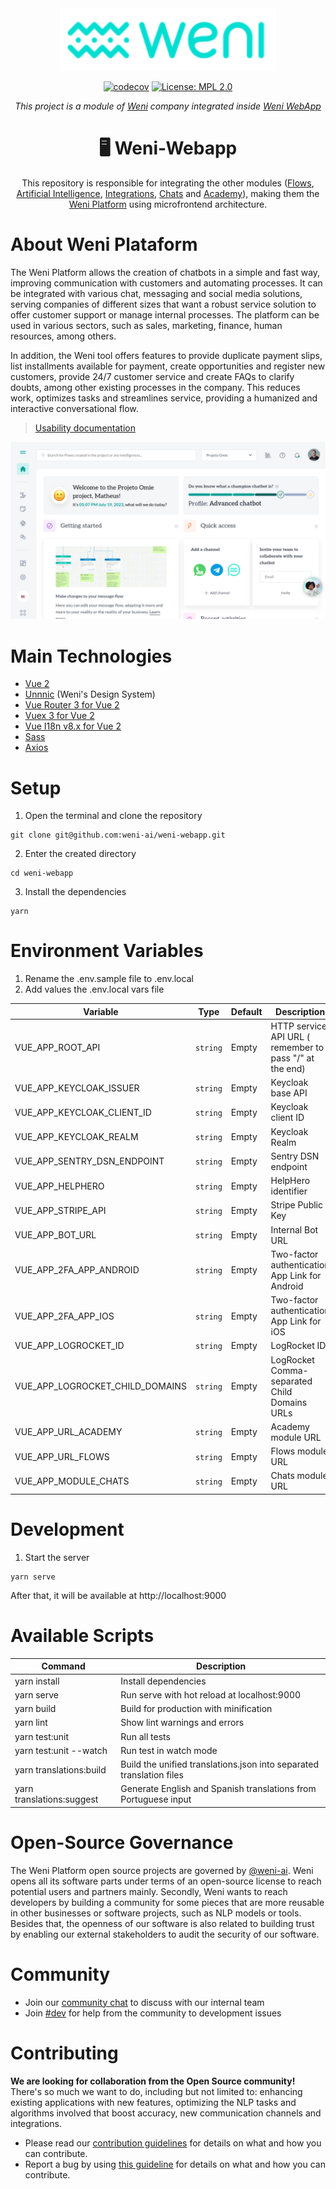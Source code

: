 <div align="center">

<img src="https://github.com/Ilhasoft/weni-webapp/raw/main/src/assets/LogoWeniAnimada.svg" height="100" />

[![codecov](https://codecov.io/gh/weni-ai/weni-integrations-webapp/branch/main/graph/badge.svg?token=TZHJ6L2U7R)](https://codecov.io/gh/weni-ai/weni-integrations-webapp) [![License: MPL 2.0](https://img.shields.io/badge/License-MPL_2.0-brightgreen.svg)](https://opensource.org/licenses/MPL-2.0)

*This project is a module of [Weni](https://github.com/weni-ai) company integrated inside [Weni WebApp](https://github.com/weni-ai/weni-webapp)*

# :desktop_computer: Weni-Webapp

This repository is responsible for integrating the other modules ([Flows](https://github.com/weni-ai/flows/), [Artificial Intelligence](https://github.com/weni-ai/ia-platform-frontend), [Integrations](https://github.com/weni-ai/weni-integrations-webapp), [Chats](https://github.com/weni-ai/chats-webapp) and [Academy](https://github.com/weni-ai/weni-academy)), making them the [Weni Platform](https://dash.weni.ai/) using microfrontend architecture.

</div>

# About Weni Plataform

The Weni Platform allows the creation of chatbots in a simple and fast way, improving communication with customers and automating processes. It can be integrated with various chat, messaging and social media solutions, serving companies of different sizes that want a robust service solution to offer customer support or manage internal processes. The platform can be used in various sectors, such as sales, marketing, finance, human resources, among others.

In addition, the Weni tool offers features to provide duplicate payment slips, list installments available for payment, create opportunities and register new customers, provide 24/7 customer service and create FAQs to clarify doubts, among other existing processes in the company. This reduces work, optimizes tasks and streamlines service, providing a humanized and interactive conversational flow.
> [Usability documentation](https://docs.weni.ai/l/pt)

![Weni Platform welcome screenshot](preview.png)

# Main Technologies

- [Vue 2](https://v2.vuejs.org/)
- [Unnnic](https://github.com/weni-ai/unnnic) (Weni's Design System)
- [Vue Router 3 for Vue 2](https://v3.router.vuejs.org/)
- [Vuex 3 for Vue 2](https://v3.vuex.vuejs.org/)
- [Vue I18n v8.x for Vue 2](https://kazupon.github.io/vue-i18n/)
- [Sass](https://sass-lang.com/)
- [Axios](https://axios-http.com/)

# Setup

1. Open the terminal and clone the repository

```
git clone git@github.com:weni-ai/weni-webapp.git
```

2. Enter the created directory

```
cd weni-webapp
```

3. Install the dependencies

```
yarn
```


# Environment Variables

1. Rename the .env.sample file to .env.local
2. Add values the .env.local vars file

| Variable | Type | Default | Description |
|--|--|--|--|
| VUE_APP_ROOT_API | `string` | Empty | HTTP service API URL ( remember to pass "/" at the end)
| VUE_APP_KEYCLOAK_ISSUER  | `string` | Empty | Keycloak base API
| VUE_APP_KEYCLOAK_CLIENT_ID  | `string` | Empty | Keycloak client ID
| VUE_APP_KEYCLOAK_REALM  | `string` | Empty | Keycloak Realm
| VUE_APP_SENTRY_DSN_ENDPOINT  | `string` | Empty | Sentry DSN endpoint
| VUE_APP_HELPHERO  | `string` | Empty | HelpHero identifier
| VUE_APP_STRIPE_API  | `string` | Empty | Stripe Public Key
| VUE_APP_BOT_URL  | `string` | Empty | Internal Bot URL
| VUE_APP_2FA_APP_ANDROID  | `string` | Empty | Two-factor authentication App Link for Android
| VUE_APP_2FA_APP_IOS  | `string` | Empty | Two-factor authentication App Link for iOS
| VUE_APP_LOGROCKET_ID  | `string` | Empty | LogRocket ID
| VUE_APP_LOGROCKET_CHILD_DOMAINS  | `string` | Empty | LogRocket Comma-separated Child Domains URLs
| VUE_APP_URL_ACADEMY  | `string` | Empty | Academy module URL
| VUE_APP_URL_FLOWS  | `string` | Empty | Flows module URL
| VUE_APP_MODULE_CHATS  | `string` | Empty | Chats module URL

# Development

1. Start the server

```
yarn serve
```
After that, it will be available at http://localhost:9000

# Available Scripts

| Command | Description |
|--|--|
| yarn install | Install dependencies
| yarn serve | Run serve with hot reload at localhost:9000
| yarn build | Build for production with minification
| yarn lint | Show lint warnings and errors
| yarn test:unit | Run all tests
| yarn test:unit --watch | Run test in watch mode
| yarn translations:build | Build the unified translations.json into separated translation files
| yarn translations:suggest | Generate English and Spanish translations from Portuguese input

# Open-Source Governance

The Weni Platform open source projects are governed by [@weni-ai](https://github.com/weni-ai/). Weni opens all its software parts under terms of an open-source license to reach potential users and partners mainly. Secondly, Weni wants to reach developers by building a community for some pieces that are more reusable in other businesses or software projects, such as NLP models or tools. Besides that, the openness of our software is also related to building trust by enabling our external stakeholders to audit the security of our software.

# Community

- Join our [community chat](https://community-chat.weni.ai) to discuss with our internal team
- Join [#dev](https://community-chat.weni.ai/channel/dev) for help from the community to development issues

# Contributing

**We are looking for collaboration from the Open Source community!** There's so much we want to do,
including but not limited to: enhancing existing applications with new features,
optimizing the NLP tasks and algorithms involved that boost accuracy, new communication channels and integrations.

* Please read our [contribution guidelines](https://github.com/ilhasoft/weni-platform/blob/main/.github/CONTRIBUTING.md) for details on what and how you can contribute.
* Report a bug by using [this guideline](https://github.com/ilhasoft/weni-platform/blob/main/.github/CONTRIBUTING.md#report-a-bug) for details on what and how you can contribute.
